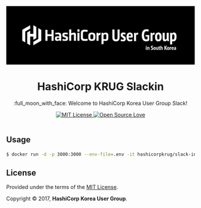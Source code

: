 <div align="center">
  <a href="https://github.com/hashicorpkrug" title="HashiCorp KRUG">
    <img alt="HashiCorp KRUG" src="https://github.com/HashiCorpKRUG/i/raw/master/logo.png" width="640px" />
  </a>
  <br />
  <h1>HashiCorp KRUG Slackin</h1>
</div>

<p align="center">
  :full_moon_with_face: Welcome to HashiCorp Korea User Group Slack!
</p>

<div align="center">
  <a href="https://opensource.org/licenses/mit-license.php">
    <img alt="MIT License" src="https://badges.frapsoft.com/os/mit/mit.svg?v=103" />
  </a>
  <a href="https://github.com/ellerbrock/open-source-badge/">
    <img alt="Open Source Love" src="https://badges.frapsoft.com/os/v1/open-source.svg?v=103" />
  </a>
</div>

<br />

## Usage

```bash
$ docker run -d -p 3000:3000 --env-file=.env -it hashicorpkrug/slack-invite-web
```


## License

Provided under the terms of the [MIT License](https://github.com/hashicorpkrug/hashicorp-krug-slackin/blob/master/LICENSE).

Copyright © 2017, **HashiCorp Korea User Group**.
